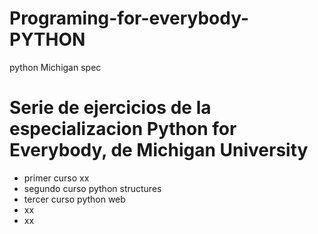 # Programing-for-everybody-PYTHON
python Michigan spec
# Serie de ejercicios de la especializacion Python for Everybody, de Michigan University
* primer curso xx
* segundo curso python structures
* tercer curso python web
* xx
* xx
